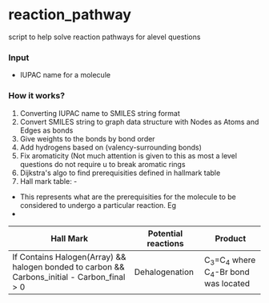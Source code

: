 # reaction_pathway
script to help solve reaction pathways for alevel questions


### Input
* IUPAC name for a molecule 



### How it works?
1. Converting IUPAC name to SMILES string format
2. Convert SMILES string to graph data structure with Nodes as Atoms and Edges as bonds
3. Give weights to the bonds by bond order 
4. Add hydrogens based on (valency-surrounding bonds)
5. Fix aromaticity (Not much attention is given to this as most a level questions do not require u to break aromatic rings
6. Dijkstra's algo to find prerequisities defined in hallmark table
7. Hall mark table: -
* This represents what are the prerequisities for the molecule to be considered to undergo a particular reaction. Eg
* 
| Hall Mark  | Potential reactions | Product |
| ------------- | ------------- |  ------------- | 
| If Contains Halogen(Array) && halogen bonded to carbon && Carbons_initial - Carbon_final > 0  | Dehalogenation  | C<sub>3</sub>=C<sub>4</sub> where C<sub>4</sub>-Br bond was located |






